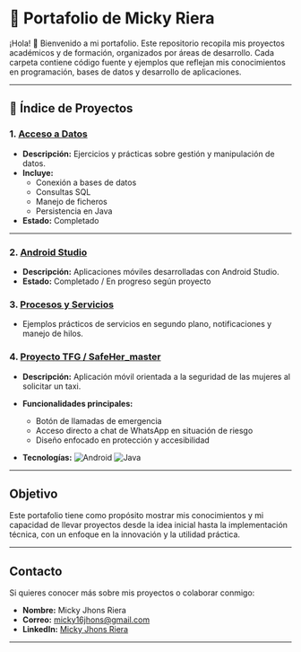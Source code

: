 # 🌟 Portafolio de Micky Riera

¡Hola! 👋 Bienvenido a mi portafolio. Este repositorio recopila mis proyectos académicos y de formación, organizados por áreas de desarrollo. Cada carpeta contiene código fuente y ejemplos que reflejan mis conocimientos en programación, bases de datos y desarrollo de aplicaciones.

---

## 📂 Índice de Proyectos

### 1. [Acceso a Datos](./Acceso%20a%Datos)
- **Descripción:** Ejercicios y prácticas sobre gestión y manipulación de datos.
- **Incluye:**
  - Conexión a bases de datos
  - Consultas SQL
  - Manejo de ficheros
  - Persistencia en Java
- **Estado:** Completado

---

### 2. [Android Studio](./Android%20Studio)
- **Descripción:** Aplicaciones móviles desarrolladas con Android Studio.
- **Estado:** Completado / En progreso según proyecto

### 3. [Procesos y Servicios](./Procesos%20y%20Servicios)
- Ejemplos prácticos de servicios en segundo plano, notificaciones y manejo de hilos.

### 4. [Proyecto TFG / SafeHer_master](./SafeHer_master)
- **Descripción:** Aplicación móvil orientada a la seguridad de las mujeres al solicitar un taxi.
- **Funcionalidades principales:**
  - Botón de llamadas de emergencia
  - Acceso directo a chat de WhatsApp en situación de riesgo
  - Diseño enfocado en protección y accesibilidad


- **Tecnologías:** ![Android](https://img.shields.io/badge/Android-3DDC84?style=flat&logo=android&logoColor=white) ![Java](https://img.shields.io/badge/Java-007396?style=flat&logo=java&logoColor=white) 

---

##  Objetivo
Este portafolio tiene como propósito mostrar mis conocimientos y mi capacidad de llevar proyectos desde la idea inicial hasta la implementación técnica, con un enfoque en la innovación y la utilidad práctica.

---

##  Contacto

Si quieres conocer más sobre mis proyectos o colaborar conmigo:

- **Nombre:** Micky Jhons Riera  
- **Correo:** micky16jhons@gmail.com  
- **LinkedIn:** [Micky Jhons Riera](https://www.linkedin.com/in/micky-jhons-riera-cuasapaz-7a8a161b9/)
 

---


